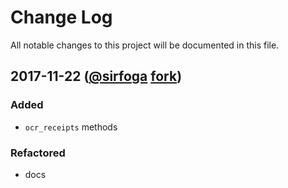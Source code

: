 # Change Log
All notable changes to this project will be documented in this file.

## 2017-11-22 ([@sirfoga](https://github.com/sirfoga) [fork](https://github.com/sirfoga/receipt-parser))

### Added
- `ocr_receipts` methods

### Refactored
- docs
